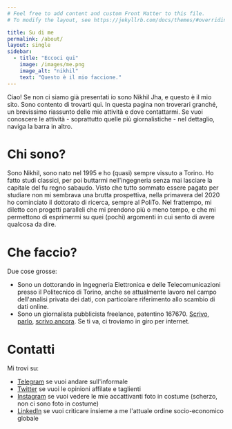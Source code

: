```yaml
---
# Feel free to add content and custom Front Matter to this file.
# To modify the layout, see https://jekyllrb.com/docs/themes/#overriding-theme-defaults

title: Su di me
permalink: /about/
layout: single
sidebar:
  - title: "Eccoci qui"
    image: /images/me.png
    image_alt: "nikhil"
    text: "Questo è il mio faccione."
---
```


Ciao! Se non ci siamo già presentati io sono Nikhil Jha, e questo è il mio sito. Sono contento di trovarti qui.
In questa pagina non troverari granché, un brevissimo riassunto delle mie attività e dove contattarmi.
Se vuoi conoscere le attività - soprattutto quelle più giornalistiche - nel dettaglio, naviga la barra in altro.
# Chi sono?
Sono Nikhil, sono nato nel 1995 e ho (quasi) sempre vissuto a Torino.
Ho fatto studi classici, per poi buttarmi nell'ingegneria senza mai lasciare la capitale del fu regno sabaudo.
Visto che tutto sommato essere pagato per studiare non mi sembrava una brutta prospettiva, nella primavera del 2020 ho cominciato il dottorato di ricerca, sempre al PoliTo.
Nel frattempo, mi diletto con progetti paralleli che mi prendono più o meno tempo, e che mi permettono di esprimermi su quei (pochi) argomenti in cui sento di avere qualcosa da dire.
# Che faccio?
Due cose grosse:
- Sono un dottorando in Ingegneria Elettronica e delle Telecomunicazioni presso il Politecnico di Torino, anche se attualmente lavoro nel campo dell'analisi privata dei dati, con particolare riferimento allo scambio di dati online.
- Sono un giornalista pubblicista freelance, patentino 167670. [Scrivo](/newsletter), [parlo](/podcast), [scrivo ancora](/articles). Se ti va, ci troviamo in giro per internet.

# Contatti
Mi trovi su:
- [Telegram](https://t.me/nikhiljha) se vuoi andare sull'informale
- [Twitter](https://twitter.com/nikhiljha13) se vuoi le opinioni affilate e taglienti
- [Instagram](https://instagram.com/nikjha13) se vuoi vedere le mie accattivanti foto in costume (scherzo, non ci sono foto in costume)
- [LinkedIn](https://www.linkedin.com/in/nikhil-jha-/) se vuoi criticare insieme a me l'attuale ordine socio-economico globale